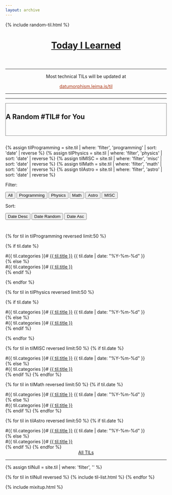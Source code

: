 ```yaml
---
layout: archive
---
```


{% include random-til.html %}



<h1 style="text-align:center;margin-bottom:2em;"><a href="/til">Today I Learned</a></h1>


<hr class="accessory">

<section style='text-align:center;'>
Most technical TILs will be updated at

<a href="https://datumorphism.leima.is/til/" style="margin: 1em 1em 1em 1em; display:block;color:#aa3311;" class="btn">datumorphism.leima.is/til</a>
</section>

<hr class="accessory">


---

<div id="random_til" style="border:1px solid grey;padding-bottom:2em;margin-bottom: 2em;">
<h2 class="til-subsection">A Random #TIL# for You</h2>
</div>









<div class="tiles">

{% assign tilProgramming = site.til | where: 'filter', 'programming' | sort: 'date' | reverse %}
{% assign tilPhysics = site.til | where: 'filter', 'physics' | sort: 'date' | reverse %}
{% assign tilMISC = site.til | where: 'filter', 'misc' | sort: 'date' | reverse %}
{% assign tilMath = site.til | where: 'filter', 'math' | sort: 'date' | reverse %}
{% assign tilAstro = site.til | where: 'filter', 'astro' | sort: 'date' | reverse %}




<div class="controls">

<span style="display: inline-block;margin-right: 1em;margin-bottom: 1em;">
  <label>Filter:</label>

  <button class="filter" data-filter="all">All</button>
  <button class="filter mix-btn-programming" data-filter=".mix-programming">Programming</button>
  <button class="filter mix-btn-physics" data-filter=".mix-physics">Physics</button>
  <button class="filter mix-btn-math" data-filter=".mix-math">Math</button>
  <button class="filter mix-btn-astro" data-filter=".mix-astro">Astro</button>
  <button class="filter mix-btn-misc" data-filter=".mix-misc">MISC</button>
</span>

<span style="display: inline-block;">
  <label>Sort:</label>

  <button class="sort" data-sort="date:desc">Date Desc</button>
  <button class="sort" data-sort="date:random">Date Random</button>
  <button class="sort" data-sort="date:asc">Date Asc</button>
</span>
</div>

<div id="Mix-Container" class="mix-container">

{% for til in tilProgramming reversed limit:50 %}

   {% if til.date %}
   <div class="mix mix-programming" data-date="{{ til.date | date: "%Y-%m-%d" }}">
   <span class="mix-categories">#{{ til.categories }}#</span>
   <a class="mix-title" href="{{ site.url }}{{ til.url }}">{{ til.title }}</a>
   <span class="mix-date">{{ til.date | date: "%Y-%m-%d" }}</span>
   </div>
   {% else %}
   <div class="mix mix-programming">
   <span class="mix-categories">#{{ til.categories }}#</span>
   <a class="mix-title" href="{{ site.url }}{{ til.url }}">{{ til.title }}</a>
   </div>
   {% endif %}

{% endfor %}

{% for til in tilPhysics reversed limit:50 %}

   {% if til.date %}
   <div class="mix mix-physics" data-date="{{ til.date | date: "%Y-%m-%d" }}">
   <span class="mix-categories">#{{ til.categories }}#</span>
   <a class="mix-title" href="{{ site.url }}{{ til.url }}">{{ til.title }}</a>
   <span class="mix-date">{{ til.date | date: "%Y-%m-%d" }}</span>
   </div>
   {% else %}
   <div class="mix mix-physics">
   <span class="mix-categories">#{{ til.categories }}#</span>
   <a class="mix-title" href="{{ site.url }}{{ til.url }}">{{ til.title }}</a>
   </div>
   {% endif %}

{% endfor %}


{% for til in tilMISC reversed limit:50 %}
	   {% if til.date %}
   <div class="mix mix-misc" data-date="{{ til.date | date: "%Y-%m-%d" }}">
   <span class="mix-categories">#{{ til.categories }}#</span>
   <a class="mix-title" href="{{ site.url }}{{ til.url }}">{{ til.title }}</a>
   <span class="mix-date">{{ til.date | date: "%Y-%m-%d" }}</span>
   </div>
   {% else %}
   <div class="mix mix-misc">
   <span class="mix-categories">#{{ til.categories }}#</span>
   <a class="mix-title" href="{{ site.url }}{{ til.url }}">{{ til.title }}</a>
   </div>
   {% endif %}
{% endfor %}


{% for til in tilMath reversed limit:50 %}
	   {% if til.date %}
   <div class="mix mix-math" data-date="{{ til.date | date: "%Y-%m-%d" }}">
   <span class="mix-categories">#{{ til.categories }}#</span>
   <a class="mix-title" href="{{ site.url }}{{ til.url }}">{{ til.title }}</a>
   <span class="mix-date">{{ til.date | date: "%Y-%m-%d" }}</span>
   </div>
   {% else %}
   <div class="mix mix-math">
   <span class="mix-categories">#{{ til.categories }}#</span>
   <a class="mix-title" href="{{ site.url }}{{ til.url }}">{{ til.title }}</a>
   </div>
   {% endif %}
{% endfor %}

{% for til in tilAstro reversed limit:50 %}
	   {% if til.date %}
   <div class="mix mix-astro" data-date="{{ til.date | date: "%Y-%m-%d" }}">
   <span class="mix-categories">#{{ til.categories }}#</span>
   <a class="mix-title" href="{{ site.url }}{{ til.url }}">{{ til.title }}</a>
   <span class="mix-date">{{ til.date | date: "%Y-%m-%d" }}</span>
   </div>
   {% else %}
   <div class="mix mix-astro">
   <span class="mix-categories">#{{ til.categories }}#</span>
   <a class="mix-title" href="{{ site.url }}{{ til.url }}">{{ til.title }}</a>
   </div>
   {% endif %}
{% endfor %}




  <div class="gap"></div>
  <div class="gap"></div>
</div>


<div style="text-align: center;"><a class="btn" href="/til/alltils/">All TILs</a></div>



</div><!-- /.tiles -->

<hr>


<div class="tiles">

{% assign tilNull = site.til | where: 'filter', '' %}

{% for til in tilNull reversed %}
	   {% include til-list.html %}
{% endfor %}

</div><!-- /.tiles -->

{% include mixitup.html %}
